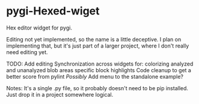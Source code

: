 pygi-Hexed-wiget
================

Hex editor widget for pygi.

Editing not yet implemented, so the name is a little deceptive.
I plan on implementing that, but it's just part of a larger project,
where I don't really need editing yet.

TODO:
Add editing
Synchronization across widgets for:
  colorizing analyzed and unanalyzed blob areas
  specific block highlights
Code cleanup to get a better score from pylint
*Possibly* Add menu to the standalone example?

Notes:
It's a single .py file, so it probably doesn't need to be pip installed.
Just drop it in a project somewhere logical.